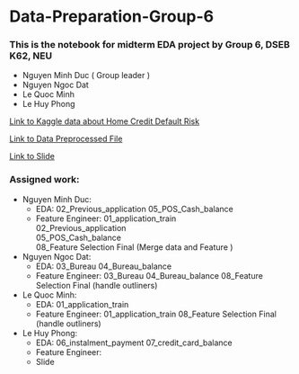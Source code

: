 # Data-Preparation-Group-6

### This is the notebook for midterm EDA project by Group 6, DSEB K62, NEU
  
  * Nguyen Minh Duc ( Group leader )
  * Nguyen Ngoc Dat
  * Le Quoc Minh
  * Le Huy Phong 
  
  [Link to Kaggle data about Home Credit Default Risk ](https://www.kaggle.com/competitions/home-credit-default-risk)

  [Link to Data Preprocessed File](https://drive.google.com/drive/folders/1FQYwYaWsNSMVemAqvVbtUaIIdTyErh17?usp=sharing)
  
  [Link to Slide](https://www.canva.com/design/DAFRRcqoeBI/QisaOx3BvIi22G1f8Y4DcQ/view?utm_content=DAFRRcqoeBI&utm_campaign=designshare&utm_medium=link2&utm_source=sharebutton&fbclid=IwAR1JB3cgFPVzqArRuoW97u2GkmN3paQslgHTvoWO9TGrherCau-_kkKYkjE)
  
  ### Assigned work:
  * Nguyen Minh Duc: 
    - EDA: 02_Previous_application
           05_POS_Cash_balance 
    - Feature Engineer: 
                        01_application_train <br />
                        02_Previous_application <br />
                        05_POS_Cash_balance <br />
                        08_Feature Selection Final (Merge data and Feature ) 
  * Nguyen Ngoc Dat:
    - EDA: 03_Bureau
           04_Bureau_balance
    - Feature Engineer: 03_Bureau
                        04_Bureau_balance
                        08_Feature Selection Final (handle outliners)
  * Le Quoc Minh:
    - EDA: 01_application_train 
    - Feature Engineer: 01_application_train 
                        08_Feature Selection Final (handle outliners)
  * Le Huy Phong:
    - EDA: 06_instalment_payment
           07_credit_card_balance 
    - Feature Engineer:
    - Slide
